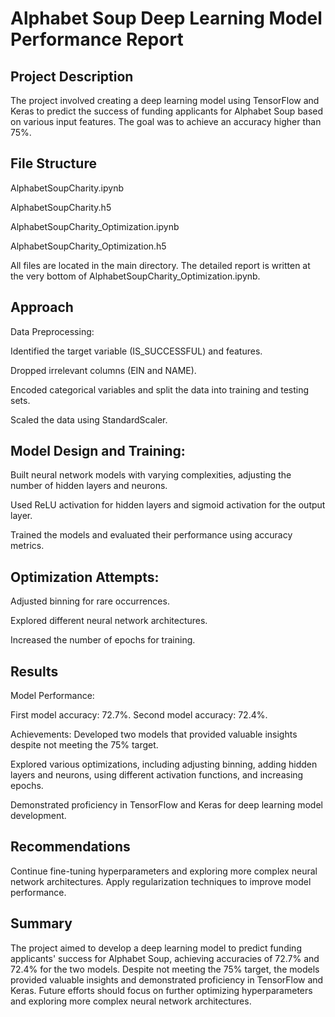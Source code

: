 # Alphabet Soup Deep Learning Model Performance Report

## Project Description

The project involved creating a deep learning model using TensorFlow and Keras to predict the success of funding applicants for Alphabet Soup based on various input features. The goal was to achieve an accuracy higher than 75%.

## File Structure

AlphabetSoupCharity.ipynb

AlphabetSoupCharity.h5

AlphabetSoupCharity_Optimization.ipynb

AlphabetSoupCharity_Optimization.h5

All files are located in the main directory. The detailed report is written at the very bottom of AlphabetSoupCharity_Optimization.ipynb.

## Approach

Data Preprocessing:

Identified the target variable (IS_SUCCESSFUL) and features.

Dropped irrelevant columns (EIN and NAME).

Encoded categorical variables and split the data into training and testing sets.

Scaled the data using StandardScaler.

## Model Design and Training:

Built neural network models with varying complexities, adjusting the number of hidden layers and neurons.

Used ReLU activation for hidden layers and sigmoid activation for the output layer.

Trained the models and evaluated their performance using accuracy metrics.

## Optimization Attempts:

Adjusted binning for rare occurrences.

Explored different neural network architectures.

Increased the number of epochs for training.

## Results

Model Performance:

First model accuracy: 72.7%.
Second model accuracy: 72.4%.

Achievements:
Developed two models that provided valuable insights despite not meeting the 75% target.

Explored various optimizations, including adjusting binning, adding hidden layers and neurons, using different activation functions, and increasing epochs.

Demonstrated proficiency in TensorFlow and Keras for deep learning model development.

## Recommendations

Continue fine-tuning hyperparameters and exploring more complex neural network architectures.
Apply regularization techniques to improve model performance.

## Summary

The project aimed to develop a deep learning model to predict funding applicants' success for Alphabet Soup, achieving accuracies of 72.7% and 72.4% for the two models. Despite not meeting the 75% target, the models provided valuable insights and demonstrated proficiency in TensorFlow and Keras. Future efforts should focus on further optimizing hyperparameters and exploring more complex neural network architectures.





